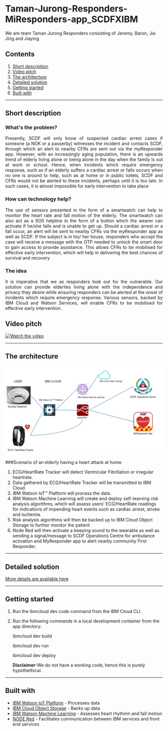# Taman-Jurong-Responders-MiResponders-app_SCDFXIBM
We are team Taman Jurong Responders consisting of Jeremy, Baron, Jia Jing and Jiaying


## Contents

1. [Short description](#short-description)
1. [Video pitch](#video-pitch)
1. [The architecture](#the-architecture)
1. [Detailed solution](#detailed-solution)
1. [Getting started](#getting-started)
1. [Built with](#built-with)
___________________________________________________________________________________
## Short description

### What's the problem?

<p align="justify">
Presently, SCDF will only know of suspected cardiac arrest cases if someone (a NOK or a passerby) witnesses the incident and contacts SCDF, through which an alert to nearby CFRs are sent out via the myResponder app. However, with an increasingly aging population, there is an upwards trend of elderly living alone or being alone in the day when the family is out at work or school. Hence, when incidents which require emergency response, such as if an elderly suffers a cardiac arrest or falls occurs when no one is around to help, such as at home or in public toilets, SCDF and CFRs would not be alerted to these incidents, perhaps until it is too late. In such cases, it is almost impossible for early intervention to take place </p>

### How can technology help?

<p align="justify">
The use of sensors presented in the form of a smartwatch can help to monitor the heart rate and fall motion of the elderly. The smartwatch can also act as a SOS helpline in the form of a button which the wearer can activate if he/she falls and is unable to get up. Should a cardiac arrest or a fall occur, an alert will be sent to nearby CFRs via the myResponder app as well as SCDF.  If the subject is in his/ her house, responders who accept the case will receive a message with the OTP needed to unlock the smart door to gain access to provide assistance. This allows CFRs to be mobilised for effective early intervention, which will help in delivering the best chances of survival and recovery</p>

### The idea

<p align="justify">
It is imperative that we as responders look out for the vulnerable. Our solution can provide elderlies living alone with the independence and privacy they desire while ensuring responders can be alerted at the onset of incidents which require emergency response. Various sensors, backed by IBM Cloud and Watson Services, will enable CFRs to be mobilised for effective early intervention. </p>

## Video pitch
[![Watch the video](https://github.com/jyjyshen/Taman-Jurong-Responders-Miresponder-app_SCDFXIBM/blob/master/images/KyZdkCT%20-%20Imgur.png)](https://youtu.be/Frp_PKU5InY)
__________________________________________________________________________________

## The architecture
![Flow](https://github.com/jyjyshen/Taman-Jurong-Responders-MiResponders-app_SCDFXIBM/blob/master/images/D27AC9EF-7A74-4D59-A0D4-FFB28175DF13.jpeg)

###Scenario of an elderly having a heart attack at home

1. ECG/HeartRate Tracker will detect Ventricular Fibrillation or irregular heartrate.
2. Data gathered by ECG/HeartRate Tracker will be transmitted to IBM Cloud
3. IBM Watson IoT™ Platform will process the data.
4. IBM Watson Machine Learning will create and deploy self-learning risk analysis algorithms, which will assess users’ ECG/HeartRate readings for indications of impending heart events such as cardiac arrest, stroke and ischemia.
5. Risk analysis algorithms will then be backed up to IBM Cloud Object Storage to further monitor the patient
6. Node Red will then activate a beeping sound to the wearable as well as sending a signal/message to SCDF Operations Centre for ambulance activation and MyResponder app to alert nearby community First Responder.

__________________________________________________________________________________

## Detailed solution
[More details are available here](DESCRIPTION.MD)
__________________________________________________________________________________

## Getting started
1. Run the ibmcloud dev code <miResponders> command from the IBM Cloud CLI.
2. Run the following commands in a local development container from the app directory:
  
   ibmcloud dev build

   ibmcloud dev run

   ibmcloud dev deploy
   
   **Disclaimer**-We do not have a working code, hence this is purely hypothethical.

_________________________________________________________________________________

## Built with

* [IBM Watson IoT Platform](https://cloud.ibm.com/catalog?search=internet%20of%20things#search_results) - Processes data
* [IBM Cloud Object Storage](https://cloud.ibm.com/catalog?search=object%20storage%20#search_results) - Backs up data
* [IBM Watson Machine Learning](https://cloud.ibm.com/catalog?search=machine%20learning#search_results) - Assesses heart rhythmn and fall motion
* [NODE Red](https://nodered.org/) - Facilitates communication between IBM services and front end services

